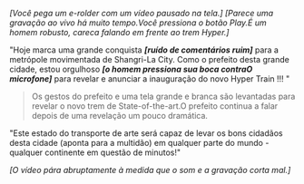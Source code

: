 *[Você pega um e-rolder com um vídeo pausado na tela.]*
*[Parece uma gravação ao vivo há muito tempo.Você pressiona o botão Play.É um homem robusto, careca falando em frente ao trem Hyper.]*
  
"Hoje marca uma grande conquista ***[ruído de comentários ruim]*** para a metrópole movimentada de Shangri-La City. Como o prefeito desta grande cidade, estou orgulhoso ***[o homem pressiona sua boca contraO microfone]*** para revelar e anunciar a inauguração do novo Hyper Train !!! "
  
> Os gestos do prefeito e uma tela grande e branca são levantadas para revelar o novo trem de State-of-the-art.O prefeito continua a falar depois de uma revelação um pouco dramática.
  
"Este estado do transporte de arte será capaz de levar os bons cidadãos desta cidade (aponta para a multidão) em qualquer parte do mundo - qualquer continente em questão de minutos!"
  
*[O vídeo pára abruptamente à medida que o som e a gravação corta mal.]*